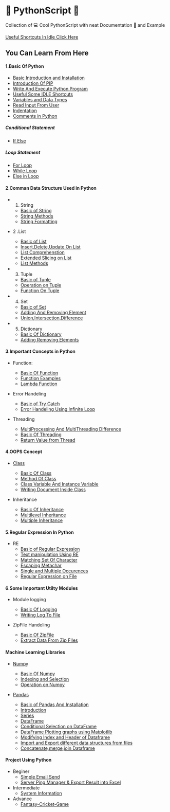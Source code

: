 # :snake: PythonScript :page_with_curl:
Collection of :computer: Cool PythonScript with neat Documentation :page_facing_up: and Example

[Useful Shortcuts In Idle Click Here](https://github.com/chavarera/PythonScript/blob/master/Basic/IdleShortcuts.md)
## You Can Learn From Here
#### 1.Basic Of Python

- [Basic Introduction and Installation](https://github.com/chavarera/PythonScript/blob/master/Basic/Introduction.md)
- [Introduction Of PIP](https://github.com/chavarera/PythonScript/blob/master/Basic/PIPIntroduction.md)
- [Write And Execute Python Program](https://github.com/chavarera/PythonScript/blob/master/Basic/FirstProgram.md)
- [Useful Some IDLE Shortcuts](https://github.com/chavarera/PythonScript/blob/master/Basic/IdleShortcuts.md)
- [Variables and Data Types](https://github.com/chavarera/PythonScript/blob/master/Basic/VariableAndDataTypes.md)
- [Read Input From User](https://github.com/chavarera/PythonScript/blob/master/Basic/UserInput.md)
- [Indentation](https://github.com/chavarera/PythonScript/blob/master/Basic/indentation.md)
- [Comments in Python](https://github.com/chavarera/PythonScript/blob/master/Basic/Comments.md)

##### Conditional Statement
  - [If Else](https://github.com/chavarera/PythonScript/blob/master/Basic/ConditionalStatementIfelse.md)
##### Loop Statement
  - [For Loop](https://github.com/chavarera/PythonScript/blob/master/Basic/ForLoop.md)
  - [While Loop](https://github.com/chavarera/PythonScript/blob/master/Basic/WhileLoop.md)
  - [Else in Loop](https://github.com/chavarera/PythonScript/blob/master/Basic/ElseinLoop.md)

#### 2.Comman Data Structure Used in Python
- 1. String
  - [Basic of String](https://github.com/chavarera/PythonScript/blob/master/Data_Structure_In_Python/String/BasicOfStrings.md)
  - [String Methods](https://github.com/chavarera/PythonScript/blob/master/Data_Structure_In_Python/String/StringMethods.md)
  - [String Formatting](https://github.com/chavarera/PythonScript/blob/master/Data_Structure_In_Python/String/StringFormatting.md)
 
- 2 .List
  - [Basic of List](https://github.com/chavarera/PythonScript/blob/master/Data_Structure_In_Python/List/BasicOfList.md)
  - [Insert,Delete,Update On List](https://github.com/chavarera/PythonScript/blob/master/Data_Structure_In_Python/List/Insertdeleteupdateonlist.md)
  - [List Comprehenstion](https://github.com/chavarera/PythonScript/blob/master/Data_Structure_In_Python/List/ListComprehension.md)
  - [Extended Slicing on List](https://github.com/chavarera/PythonScript/blob/master/Data_Structure_In_Python/List/ExtendedSlicing.md)
  - [List Methods](https://github.com/chavarera/PythonScript/blob/master/Data_Structure_In_Python/List/ListMethods.md)
 
  
- 3. Tuple
  - [Basic of Tuple](https://github.com/chavarera/PythonScript/blob/master/Data_Structure_In_Python/Tuple/BasicOfTuple.md)
  - [Operation on Tuple](https://github.com/chavarera/PythonScript/blob/master/Data_Structure_In_Python/Tuple/OperationOnTuple.md)
  -  [Function On Tuple](https://github.com/chavarera/PythonScript/blob/master/Data_Structure_In_Python/Tuple/FunctionOnTuple.md)

- 4. Set
  - [Basic of Set](https://github.com/chavarera/PythonScript/blob/master/Data_Structure_In_Python/Set/BasicOfSet.md)
  - [Adding And Removing Element](https://github.com/chavarera/PythonScript/blob/master/Data_Structure_In_Python/Set/InsertRemoveitemfromset.md)
  - [Union,Intersection,Difference](https://github.com/chavarera/PythonScript/blob/master/Data_Structure_In_Python/Set/MathmaticalOperationonset.md)

- 5. Dictionary
  - [Basic Of Dictionary](https://github.com/chavarera/PythonScript/blob/master/Data_Structure_In_Python/Dictionary/BasicOfDictionary.md)
  - [Adding Removing Elements](https://github.com/chavarera/PythonScript/blob/master/Data_Structure_In_Python/Dictionary/BasicOperation.md)
  
#### 3.Important Concepts in Python
- Function:
  - [Basic Of Function ](https://github.com/chavarera/PythonScript/blob/master/Function/1.BasicOfFunction.py)
  - [Function Examples](https://github.com/chavarera/PythonScript/blob/master/Function/2.ExampleOfFunction.py)
  - [Lambda Function](https://github.com/chavarera/PythonScript/blob/master/Function/3.LambdaFunction.py)
  
  
- Error Handeling
  - [Basic of Try Catch](https://github.com/chavarera/PythonScript/blob/master/ErrorHandling/1.BasicOFErrorHandling.py)
  - [Error Handeling Using Infinite Loop](https://github.com/chavarera/PythonScript/blob/master/ErrorHandling/2.ErrorHandlingusingInfinteloop.py)
  
- Threading
  - [MultiProcessing And MultiThreading Difference](https://github.com/chavarera/PythonScript/blob/master/Threading/0.MultiprocessingAndMultithreadingDifference.py)
  - [Basic Of Threading](https://github.com/chavarera/PythonScript/blob/master/Threading/1.BasicOfThreading.py)
  - [Return Value from Thread](https://github.com/chavarera/PythonScript/blob/master/Threading/2.GetReturnValueFromThread.py)

#### 4.OOPS Concept
  - [Class](https://github.com/chavarera/PythonScript/tree/master/Class)
    - [Basic Of Class](https://github.com/chavarera/PythonScript/blob/master/Class/1.BasicOfClass.py)
    - [Method Of Class](https://github.com/chavarera/PythonScript/blob/master/Class/2.MethodsInClass.py)
    - [Class Variable And Instance Variable](https://github.com/chavarera/PythonScript/blob/master/Class/3.DifferenceBetweenClassVariableAndInstanceVariable.py)
    - [Writing Document Inside Class](https://github.com/chavarera/PythonScript/blob/master/Class/4.CreateAndFetchDocuments.py)
    
  - Inheritance 
    - [Basic Of Inheritance](https://github.com/chavarera/PythonScript/blob/master/Class/5.InheritanceInPythonClass.py)
    - [Multilevel Inheritance](https://github.com/chavarera/PythonScript/blob/master/Class/6.MultilevelInheritance.py)
    - [Multiple Inheritance](https://github.com/chavarera/PythonScript/blob/master/Class/7.Multipleinheritance.py)
    


#### 5.Regular Expression In Python
  - RE
    - [Basic of Regular Expression](https://github.com/chavarera/PythonScript/blob/master/Regex/1.BasicOfRegularExpression.py)
    - [Text manipulation Using RE](https://github.com/chavarera/PythonScript/blob/master/Regex/2.SomeTextManipulation.py)
    - [Matching Set Of Character](https://github.com/chavarera/PythonScript/blob/master/Regex/3.MatchingSetOfCharacter.py)
    - [Escaping Metachar](https://github.com/chavarera/PythonScript/blob/master/Regex/4.EscapingMetacharcters.py)
    - [Single and Multiple Occurences](https://github.com/chavarera/PythonScript/blob/master/Regex/5.FindSingleAndMultipleOccurence.py)
    - [Regular Expression on File](https://github.com/chavarera/PythonScript/blob/master/Regex/5.FindSingleAndMultipleOccurence.py)
    
#### 6.Some Important Utilty Modules
  - Module logging
    - [Basic Of Logging](https://github.com/chavarera/PythonScript/blob/master/Logging/1.BasicOfLogging.py)
    - [Writing Log To File](https://github.com/chavarera/PythonScript/blob/master/Logging/2.WriteLogToFile.py)
    
 - ZipFile Handeling
    - [Basic Of ZipFile](https://github.com/chavarera/PythonScript/blob/master/ZipFileHandleing/1.Basicofzipfile.py)
    - [Extract Data From Zip FIles](https://github.com/chavarera/PythonScript/blob/master/ZipFileHandleing/2.ExtractDataFromZipFile.py)



#### Machine Learning Libraries
  - [Numpy](https://github.com/chavarera/PythonScript/tree/master/MachineLearning/Numpy)
    - [Basic Of Numpy](https://github.com/chavarera/PythonScript/blob/master/MachineLearning/Numpy/1.BasicOfNumpy.py)
    - [Indexing and Selection](https://github.com/chavarera/PythonScript/blob/master/MachineLearning/Numpy/2.Indexing_Selection_in_Numpy.py)
    - [Operation on Numpy](https://github.com/chavarera/PythonScript/blob/master/MachineLearning/Numpy/3.Operation_on_numpy_array.py)
    
 - [Pandas](https://github.com/chavarera/PythonScript/tree/master/MachineLearning/Pandas)
   - [Basic of Pandas And Installation](https://github.com/chavarera/PythonScript/blob/master/MachineLearning/Pandas/1.BasicofPandas.py)
   - [Introduction](https://github.com/chavarera/PythonScript/blob/master/MachineLearning/Pandas/1.IntroductionOfPandas.py)
   - [Series](https://github.com/chavarera/PythonScript/blob/master/MachineLearning/Pandas/2.SeriesInPandas.py)
   - [DataFrame](https://github.com/chavarera/PythonScript/blob/master/MachineLearning/Pandas/3.DataFramesInPandas.py)
   - [Conditional Selection on DataFrame](https://github.com/chavarera/PythonScript/blob/master/MachineLearning/Pandas/4.ConditionalSelectionPandas.py)
   - [DataFrame Plotting graphs using Matplotlib](https://github.com/chavarera/PythonScript/blob/master/MachineLearning/Pandas/5.SingleDataFramePlotUSingMatplotlib.py)
   - [Modifying Index and Header of Dataframe](https://github.com/chavarera/PythonScript/blob/master/MachineLearning/Pandas/6.ChangingIndexAndHeaders.py)
   - [Import and Export different data structures from files](https://github.com/chavarera/PythonScript/blob/master/MachineLearning/Pandas/7.ImportAndExportFiles.py)
   - [Concatenate,merge,join Dataframe](https://github.com/chavarera/PythonScript/blob/master/MachineLearning/Pandas/8.Concatenate%2CMerge%2CJoin.py)

#### Project Using Python
  - Beginer
    - [Simple Email Send](https://github.com/chavarera/PythonScript/tree/master/UsefulStuffs/Email)
    - [Server Ping Manager & Export Result into Excel](https://github.com/chavarera/ServerPingManager)
  - Intermediate
    - [System Information](https://github.com/chavarera/PythonScript/tree/master/UsefulStuffs/SystemInformer)
  - Advance
    - [Fantasy-Cricket-Game](https://github.com/chavarera/Fantasy-Cricket-Game)
  
